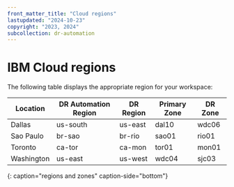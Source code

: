 ```yaml
---
front_matter_title: "Cloud regions"
lastupdated: "2024-10-23"
copyright: "2023, 2024"
subcollection: dr-automation
---
```

# IBM Cloud regions

The following table displays the appropriate region for your workspace:

| Location   | DR Automation Region | DR Region | Primary Zone | DR Zone |
|------------|-----------------------|-----------|--------------|---------|
| Dallas     | us-south              | us-east   | dal10        | wdc06   |
| Sao Paulo  | br-sao                | br-rio    | sao01        | rio01   |
| Toronto    | ca-tor                | ca-mon    | tor01        | mon01   |
| Washington | us-east               | us-west   | wdc04        | sjc03   |
{: caption="regions and zones" caption-side="bottom"}
